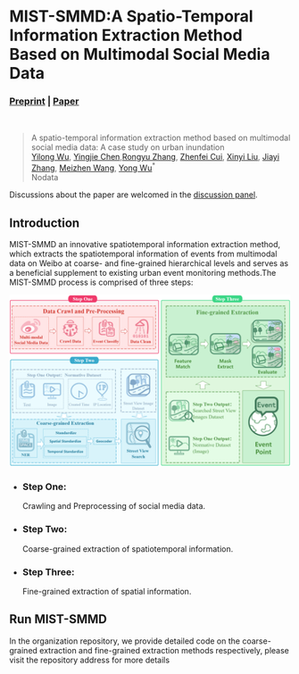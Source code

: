 # MIST-SMMD:A Spatio-Temporal Information Extraction Method Based on Multimodal Social Media Data
### [Preprint](https://www.preprints.org/manuscript/202305.1205/v2) | [Paper](https://www.mdpi.com/journal/ijgi)
<br/>

>A spatio-temporal information extraction method based on multimodal social media data: A case study on urban inundation  
>[Yilong Wu](https://github.com/uyoin),  [Yingjie Chen](https://github.com/FalleNSakura2002),[Rongyu Zhang](https://github.com/hz157), [Zhenfei Cui](http://geo.fjnu.edu.cn/main.htm), [Xinyi Liu](http://geo.fjnu.edu.cn/main.htm), [Jiayi Zhang](http://geo.fjnu.edu.cn/main.htm), [Meizhen Wang](http://dky.njnu.edu.cn/info/1213/3986.htm), [Yong Wu](http://geo.fjnu.edu.cn/3e/21/c4964a81441/page.htm)<sup>*</sup>  
> Nodata  

Discussions about the paper are welcomed in the [discussion panel](https://github.com/discussions).

## Introduction

MIST-SMMD an innovative spatiotemporal information extraction method, which extracts the spatiotemporal information of events from multimodal data on Weibo at coarse- and fine-grained hierarchical levels and serves as a beneficial supplement to existing urban event monitoring methods.The MIST-SMMD process is comprised of three steps:

![Main Processes](profile/img/mainprocess.png)

- ### Step One:
  Crawling and Preprocessing of social media data.
- ### Step Two:
  Coarse-grained extraction of spatiotemporal information.
- ### Step Three:
  Fine-grained extraction of spatial information.

## Run MIST-SMMD
In the organization repository, we provide detailed code on the coarse-grained extraction and fine-grained extraction methods respectively, please visit the repository address for more details

